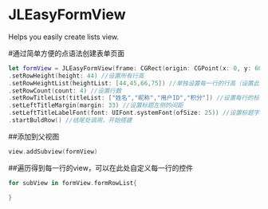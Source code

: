 # JLEasyFormView
Helps you easily create lists view.

#通过简单方便的点语法创建表单页面

```swift
let formView = JLEasyFormView(frame: CGRect(origin: CGPoint(x: 0, y: 60), size: CGSize(width: view.width, height: view.height - 60 )))
.setRowHeight(height: 44) //设置所有行高
.setRowHeightList(heightList: [44,45,66,75]) //单独设置每一行的行高（设置此项则“设置所有行高”不会生效）
.setRowCount(count: 4) //设置行数
.setRowTitleList(titleList: ["姓名","昵称","用户ID","积分"]) //设置每行的标题
.setLeftTitleMargin(margin: 33) //设置标题左侧的间距
.setLeftTitleLabelFont(font: UIFont.systemFont(ofSize: 25)) //设置标题字体Font
.startBuldRow() //结尾处调用，开始搭建
```
            
##添加到父视图
```swift
view.addSubview(formView)
```

##遍历得到每一行的view，可以在此处自定义每一行的控件
```swift
for subView in formView.formRowList{

}
```

